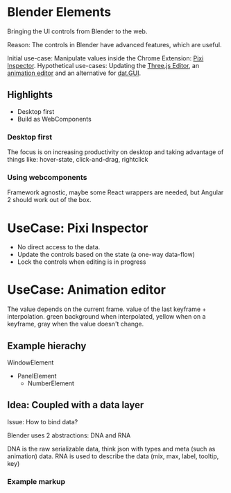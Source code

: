 # Blender Elements

Bringing the UI controls from Blender to the web.

Reason: The controls in Blender have advanced features, which are useful.

Initial use-case: Manipulate values inside the Chrome Extension: [Pixi Inspector](https://chrome.google.com/webstore/detail/pixi-inspector/aamddddknhcagpehecnhphigffljadon).
Hypothetical use-cases: Updating the [Three.js Editor](http://threejs.org/editor), an [animation editor](http://www.nodefire.com/) and an alternative for [dat.GUI](https://workshop.chromeexperiments.com/examples/gui/).

## Highlights
- Desktop first
- Build as WebComponents

### Desktop first
The focus is on increasing productivity on desktop and taking advantage of things like: hover-state, click-and-drag, rightclick 

### Using webcomponents

Framework agnostic, maybe some React wrappers are needed, but Angular 2 should work out of the box.

# UseCase: Pixi Inspector
- No direct access to the data.
- Update the controls based on the state (a one-way data-flow)
- Lock the controls when editing is in progress

# UseCase: Animation editor
The value depends on the current frame. value of the last keyframe + interpolation. green background when interpolated, yellow when on a keyframe, gray when the value doesn't change.

## Example hierachy
WindowElement
- PanelElement
  - NumberElement

## Idea: Coupled with a data layer
Issue: How to bind data?

Blender uses 2 abstractions: DNA and RNA

DNA is the raw serializable data, think json with types and meta (such as animation) data.
RNA is used to describe the data (mix, max, label, tooltip, key)

### Example markup

<b-menu>
	<b-prop path="renderer.resoluton_x">
